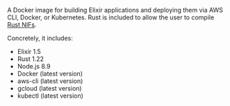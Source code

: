 A Docker image for building Elixir applications and deploying them via AWS CLI, Docker, or Kubernetes. Rust is included to allow the user to compile [Rust NIFs](https://github.com/hansihe/rustler).

Concretely, it includes:

* Elixir 1.5
* Rust 1.22
* Node.js 8.9
* Docker (latest version)
* aws-cli (latest version)
* gcloud (latest version)
* kubectl (latest version)
